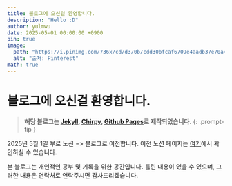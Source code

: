 ```yaml
---
title: 블로그에 오신걸 환영합니다.
description: "Hello :D"
author: yulmwu
date: 2025-05-01 00:00:00 +0900
pin: true
image:
  path: "https://i.pinimg.com/736x/cd/d3/0b/cdd30bfcaf6709e4aadb37e70a4141ea.jpg"
  alt: "출처: Pinterest"
math: true
---
```


# 블로그에 오신걸 환영합니다.

> **해당 블로그는 [Jekyll](https://jekyllrb.com/), [Chirpy](https://github.com/cotes2020/jekyll-theme-chirpy), [Github Pages](https://pages.github.com/)로 제작되었습니다.**
{: .prompt-tip }

2025년 5월 1일 부로 노션 => 블로그로 이전합니다.
이전 노션 페이지는 [여기](https://scythe-snowplow-4f2.notion.site/1e27c27c3ffb8084a92ee54f6c12f3dd?v=1e27c27c3ffb801b9549000c91fd4afb&pvs=4)에서 확인하실 수 있습니다.

본 블로그는 개인적인 공부 및 기록을 위한 공간입니다.
틀린 내용이 있을 수 있으며, 그러한 내용은 연락처로 연락주시면 감사드리겠습니다.

